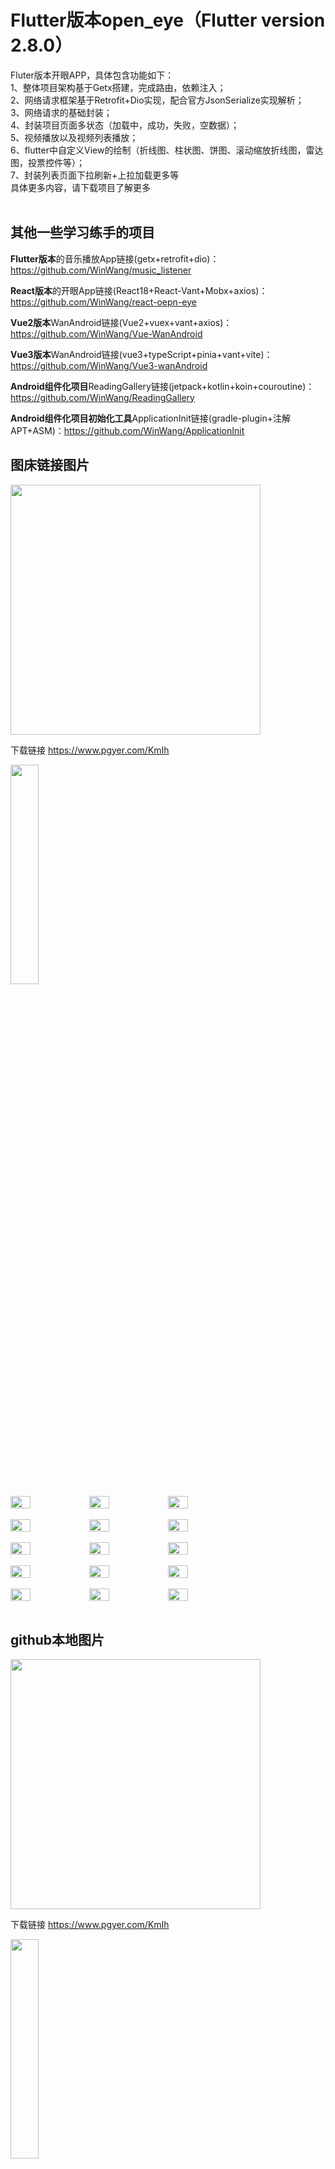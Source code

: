 # Flutter版本open_eye（Flutter version 2.8.0）

Fluter版本开眼APP，具体包含功能如下：<br>
1、整体项目架构基于Getx搭建，完成路由，依赖注入；<br>
2、网络请求框架基于Retrofit+Dio实现，配合官方JsonSerialize实现解析；<br>
3、网络请求的基础封装；<br>
4、封装项目页面多状态（加载中，成功，失败，空数据）；<br>
5、视频播放以及视频列表播放；<br>
6、flutter中自定义View的绘制（折线图、柱状图、饼图、滚动缩放折线图，雷达图，投票控件等）；<br>
7、封装列表页面下拉刷新+上拉加载更多等<br>
具体更多内容，请下载项目了解更多<br><br>

## 其他一些学习练手的项目

**Flutter版本**的音乐播放App链接(getx+retrofit+dio)：https://github.com/WinWang/music_listener <br>

**React版本**的开眼App链接(React18+React-Vant+Mobx+axios)：https://github.com/WinWang/react-oepn-eye <br>

**Vue2版本**WanAndroid链接(Vue2+vuex+vant+axios)：https://github.com/WinWang/Vue-WanAndroid <br>

**Vue3版本**WanAndroid链接(vue3+typeScript+pinia+vant+vite)：https://github.com/WinWang/Vue3-wanAndroid

**Android组件化项目**ReadingGallery链接(jetpack+kotlin+koin+couroutine)：https://github.com/WinWang/ReadingGallery <br>

**Android组件化项目初始化工具**ApplicationInit链接(gradle-plugin+注解APT+ASM)：https://github.com/WinWang/ApplicationInit <br>

## 图床链接图片 <br>
<img src="https://s2.loli.net/2023/04/12/3I5GqNJnTEHUlC9.png" width="400px">

下载链接 https://www.pgyer.com/KmIh


<img src="https://github.com/WinWang/open_eye/blob/master/screenshot/demo.gif" width="30%">
<br/>
<div style="display: flex; flex-direction: row">
<img src="https://s2.loli.net/2023/04/12/uRdS51WNI4UlHj7.png" width="25%">
<img src="https://s2.loli.net/2023/04/12/4HpidAjgtyQSKVW.png" width="25%">
<img src="https://s2.loli.net/2023/04/12/dfeO5ouCGmPUXAR.png" width="25%">
</div>

<br/>

<div style="display: flex; flex-direction: row">
<img src="https://s2.loli.net/2023/04/12/s8RI1bFfq7WiJM3.png" width="25%">
<img src="https://s2.loli.net/2023/04/12/HqLhKcG6QPsWk4V.png" width="25%">
<img src="https://s2.loli.net/2023/04/12/xju2cqQlKv9yJap.png" width="25%">
</div>

<br/>

<div style="display: flex; flex-direction: row">
<img src="https://s2.loli.net/2023/04/12/3rhxUOyK65JDuAz.png" width="25%">
<img src="https://s2.loli.net/2023/04/12/pwNrsGJO9va48xQ.png" width="25%">
<img src="https://s2.loli.net/2023/04/12/RkWDIcBjNbo1mpn.png" width="25%">
</div>

<br/>

<div style="display: flex; flex-direction: row">
<img src="https://s2.loli.net/2023/04/12/LUTgSvR3VPaAjyM.png" width="25%">
<img src="https://s2.loli.net/2023/04/12/WkITDd9uMZLl5GQ.png" width="25%">
<img src="https://s2.loli.net/2023/04/12/rIXAFqd3txPvjhf.png" width="25%">
</div>
<br/>

<div style="display: flex; flex-direction: row">
<img src="https://s2.loli.net/2023/04/12/6YRHqK3J9fv1imA.png" width="25%">
<img src="https://s2.loli.net/2023/04/12/4oEqZg5BXvtxebV.jpg" width="25%">
<img src="https://s2.loli.net/2023/04/12/yE24mshHFzwK9Jn.jpg" width="25%">
</div>
<br/>

## github本地图片 <br> 

<img src="https://github.com/WinWang/open_eye/blob/master/screenshot/download.png" width="400px">

下载链接 https://www.pgyer.com/KmIh


<img src="https://github.com/WinWang/open_eye/blob/master/screenshot/demo.gif" width="30%">
<br/>
<div style="display: flex; flex-direction: row">
<img src="https://github.com/WinWang/open_eye/blob/master/screenshot/1.png" width="25%">
<img src="https://github.com/WinWang/open_eye/blob/master/screenshot/2.png" width="25%">
<img src="https://github.com/WinWang/open_eye/blob/master/screenshot/3.png" width="25%">
</div>

<br/>

<div style="display: flex; flex-direction: row">
<img src="https://github.com/WinWang/open_eye/blob/master/screenshot/4.png" width="25%">
<img src="https://github.com/WinWang/open_eye/blob/master/screenshot/5.png" width="25%">
<img src="https://github.com/WinWang/open_eye/blob/master/screenshot/6.png" width="25%">
</div>

<br/>

<div style="display: flex; flex-direction: row">
<img src="https://github.com/WinWang/open_eye/blob/master/screenshot/7.png" width="25%">
<img src="https://github.com/WinWang/open_eye/blob/master/screenshot/8.png" width="25%">
<img src="https://github.com/WinWang/open_eye/blob/master/screenshot/9.png" width="25%">
</div>

<br/>

<div style="display: flex; flex-direction: row">
<img src="https://github.com/WinWang/open_eye/blob/master/screenshot/10.png" width="25%">
<img src="https://github.com/WinWang/open_eye/blob/master/screenshot/11.png" width="25%">
<img src="https://github.com/WinWang/open_eye/blob/master/screenshot/12.png" width="25%">
</div>
<br/>

<div style="display: flex; flex-direction: row">
<img src="https://github.com/WinWang/open_eye/blob/master/screenshot/13.png" width="25%">
<img src="https://github.com/WinWang/open_eye/blob/master/screenshot/14.jpg" width="25%">
<img src="https://github.com/WinWang/open_eye/blob/master/screenshot/15.jpg" width="25%">
</div>
<br/>

